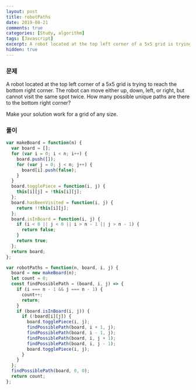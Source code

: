 ```yaml
---
layout: post
title: robotPaths
date: 2019-08-21
comments: true
categories: [Study, algorithm]
tags: [Javascript]
excerpt: A robot located at the top left corner of a 5x5 grid is trying to reach the bottom right corner. The robot can move either up, down, left, or right, but cannot visit the same spot twice.
hidden: true
---
```


### 문제

A robot located at the top left corner of a 5x5 grid is trying to reach the bottom right corner. The robot can move either up, down, left, or right, but cannot visit the same spot twice. How many possible unique paths are there to the bottom right corner?

Make your solution work for a grid of any size.

### 풀이

```javascript
var makeBoard = function(n) {
  var board = [];
  for (var i = 0; i < n; i++) {
    board.push([]);
    for (var j = 0; j < n; j++) {
      board[i].push(false);
    }
  }
  board.togglePiece = function(i, j) {
    this[i][j] = !this[i][j];
  };
  board.hasBeenVisited = function(i, j) {
    return !!this[i][j];
  };
  board.isInBoard = function(i, j) {
    if (i < 0 || j < 0 || i > n - 1 || j > n - 1) {
      return false;
    }
    return true;
  };
  return board;
};

var robotPaths = function(n, board, i, j) {
  board = new makeBoard(n);
  let count = 0;
  const findPossiblePath = (board, i, j) => {
    if (i === n - 1 && j === n - 1) {
      count++;
      return;
    }
    if (board.isInBoard(i, j)) {
      if (!board[i][j]) {
        board.togglePiece(i, j);
        findPossiblePath(board, i + 1, j);
        findPossiblePath(board, i - 1, j);
        findPossiblePath(board, i, j + 1);
        findPossiblePath(board, i, j - 1);
        board.togglePiece(i, j);
      }
    }
  };
  findPossiblePath(board, 0, 0);
  return count;
};
```
